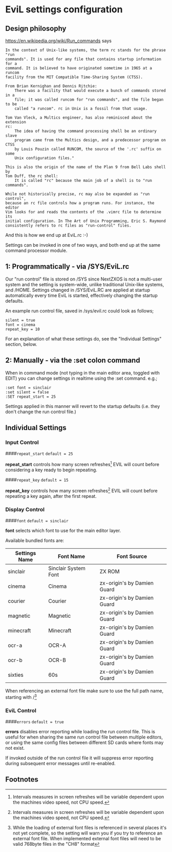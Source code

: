 EviL settings configuration
=

Design philosophy
-
https://en.wikipedia.org/wiki/Run_commands says
    
    In the context of Unix-like systems, the term rc stands for the phrase "run 
    commands". It is used for any file that contains startup information for a 
    command. It is believed to have originated sometime in 1965 at a runcom 
    facility from the MIT Compatible Time-Sharing System (CTSS).
    
    From Brian Kernighan and Dennis Ritchie:
        There was a facility that would execute a bunch of commands stored in a
        file; it was called runcom for "run commands", and the file began to be
        called "a runcom". rc in Unix is a fossil from that usage.
    
    Tom Van Vleck, a Multics engineer, has also reminisced about the extension
    rc:
        The idea of having the command processing shell be an ordinary slave
        program came from the Multics design, and a predecessor program on CTSS
        by Louis Pouzin called RUNCOM, the source of the '.rc' suffix on some
        Unix configuration files."
    
    This is also the origin of the name of the Plan 9 from Bell Labs shell by
    Tom Duff, the rc shell:
        It is called "rc" because the main job of a shell is to "run commands".
    
    While not historically precise, rc may also be expanded as "run control",
    because an rc file controls how a program runs. For instance, the editor
    Vim looks for and reads the contents of the .vimrc file to determine its
    initial configuration. In The Art of Unix Programming, Eric S. Raymond
    consistently refers to rc files as "run-control" files.

And this is how we end up at EviL.rc :-)

Settings can be invoked in one of two ways, and both end up at the same command processor module.

1: Programmatically - via /SYS/EviL.rc
-
Our "run control" file is stored on /SYS since NextZXOS is not a multi-user system and the setting is system-wide, unlike traditional Unix-like systems, and /HOME.
Settings changed in /SYS/EviL.RC are applied at startup automatically every time EviL is started, effectively changing the startup defaults.

An example run control file, saved in /sys/evil.rc could look as follows;

    silent = true
    font = cinema
    repeat_key = 10

For an explanation of what these settings do, see the "Individual Settings" section, below.

2: Manually - via the :set colon command
-
When in command mode (not typing in the main editor area, toggled with EDIT) you can change settings in realtime using the :set command. e.g.;

    :set font = sinclair
    :set silent = false
    :SET repeat_start = 25
    
Settings applied in this manner will revert to the startup defaults (i.e. they don't change the run control file.)

Individual Settings
-

### Input Control ###
####```repeat_start```
 ```default = 25```

**repeat_start** controls how many screen refreshes[^1] EVIL will count before considering a key ready to begin repeating.

####```repeat_key``` 
 ```default = 15```

**repeat_key** controls how many screen refreshes[^1] EVIL will count before repeating a key again, after the first repeat.
### Display Control ###
####```font```
 ```default = sinclair```
 
**font** selects which font to use for the main editor layer. 

Available bundled fonts are:
 
 | Settings Name 	| Font Name            	| Font Source                 	|
 |---------------   |----------------------	|-----------------------------	|
 | sinclair      	| Sinclair System Font 	| ZX ROM                      	|
 | cinema        	| Cinema               	| zx-origin's by Damien Guard 	|
 | courier        	| Courier             	| zx-origin's by Damien Guard 	|
 | magnetic        	| Magnetic             	| zx-origin's by Damien Guard 	|
 | minecraft       	| Minecraft            	| zx-origin's by Damien Guard 	|
 | ocr-a        	| OCR-A               	| zx-origin's by Damien Guard 	|
 | ocr-b        	| OCR-B               	| zx-origin's by Damien Guard 	|
 | sixties        	| 60s               	| zx-origin's by Damien Guard 	|

When referencing an external font file make sure to use the full path name, starting with /[^2]

### EviL Control ###
####```errors```
 ```default = true```
 
**errors** disables error reporting while loading the run control file. This is useful for when sharing the same run control file between multiple editors, or using the same config files between different SD cards where fonts may not exist. 

If invoked outside of the run control file it will suppress error reporting during subsequent error messages until re-enabled. 
 
Footnotes
-
 [^1]: Intervals measures in screen refreshes will be variable dependent upon the machines video speed, not CPU speed.
 
 [^2]: While the loading of external font files is referenced in several places it's not yet complete, so the setting will warn you if you try to reference an external font file. When implemented external font files will need to be valid 768byte files in the "CH8" format
